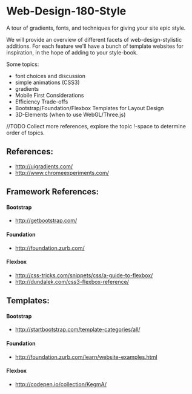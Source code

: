 Web-Design-180-Style
====================

A tour of gradients, fonts, and techniques for giving your site epic style.

We will provide an overview of different facets of web-design-stylistic additions.  For each feature we'll have a bunch of template websites for inspiration, in the hope of adding to your style-book.


Some topics:
- font choices and discussion
- simple animations (CSS3)
- gradients
- Mobile First Considerations
- Efficiency Trade-offs
- Bootstrap/Foundation/Flexbox Templates for Layout Design
- 3D-Elements (when to use WebGL/Three.js)

//TODO Collect more references, explore the topic !-space to determine order of topics.

## References:

- http://uigradients.com/
- http://www.chromeexperiments.com/


## Framework References:


#### Bootstrap
- http://getbootstrap.com/

#### Foundation
- http://foundation.zurb.com/

#### Flexbox 
- http://css-tricks.com/snippets/css/a-guide-to-flexbox/
- http://dundalek.com/css3-flexbox-reference/


## Templates:

#### Bootstrap
  - http://startbootstrap.com/template-categories/all/

#### Foundation
  - http://foundation.zurb.com/learn/website-examples.html

#### Flexbox
  - http://codepen.io/collection/KegmA/
